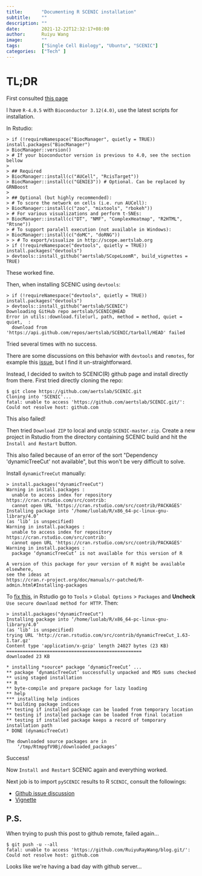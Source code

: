 ```yaml
---
title:       "Documenting R SCENIC installation"
subtitle:    ""
description: ""
date:        2021-12-22T12:32:17+08:00
author:      Ruiyu Wang
image:       ""
tags:        ["Single Cell Biology", "Ubuntu", "SCENIC"]
categories:  ["Tech" ]
---
```


# TL;DR

First consulted [this page](http://htmlpreview.github.io/?https://github.com/aertslab/SCENIC/blob/master/inst/doc/SCENIC_Setup.html)

I have `R-4.0.5` with `Bioconductor 3.12(4.0)`, use the latest scripts for installation.

In Rstudio:
```
> if (!requireNamespace("BiocManager", quietly = TRUE)) install.packages("BiocManager")
> BiocManager::version()
> # If your bioconductor version is previous to 4.0, see the section bellow
> 
> ## Required
> BiocManager::install(c("AUCell", "RcisTarget"))
> BiocManager::install(c("GENIE3")) # Optional. Can be replaced by GRNBoost
> 
> ## Optional (but highly recommended):
> # To score the network on cells (i.e. run AUCell):
> BiocManager::install(c("zoo", "mixtools", "rbokeh"))
> # For various visualizations and perform t-SNEs:
> BiocManager::install(c("DT", "NMF", "ComplexHeatmap", "R2HTML", "Rtsne"))
> # To support paralell execution (not available in Windows):
> BiocManager::install(c("doMC", "doRNG"))
> > # To export/visualize in http://scope.aertslab.org
> if (!requireNamespace("devtools", quietly = TRUE)) install.packages("devtools")
> devtools::install_github("aertslab/SCopeLoomR", build_vignettes = TRUE)
```
These worked fine.

Then, when installing SCENIC using `devtools`:
```
> if (!requireNamespace("devtools", quietly = TRUE)) install.packages("devtools")
> devtools::install_github("aertslab/SCENIC") 
Downloading GitHub repo aertslab/SCENIC@HEAD
Error in utils::download.file(url, path, method = method, quiet = quiet,  : 
  download from 'https://api.github.com/repos/aertslab/SCENIC/tarball/HEAD' failed
```

Tried several times with no success.

There are some discussions on this behavior with `devtools` and `remotes`, for example this [issue](https://github.com/r-lib/remotes/issues/130), but I find it un-straightforward.

Instead, I decided to switch to SCENIC(R) github page and install directly from there. 
First tried directly cloning the repo:
```
$ git clone https://github.com/aertslab/SCENIC.git
Cloning into 'SCENIC'...
fatal: unable to access 'https://github.com/aertslab/SCENIC.git/': Could not resolve host: github.com
```
This also failed!

Then tried `Download ZIP` to local and unzip `SCENIC-master.zip`. Create a new project in Rstudio from the directory containing SCENIC build and hit the `Install and Restart` button. 

This also failed because of an error of the sort "Dependency 'dynamicTreeCut' not available", but this won't be very difficult to solve.

Install `dynamicTreeCut` manually:
```
> install.packages("dynamicTreeCut")
Warning in install.packages :
  unable to access index for repository https://cran.rstudio.com/src/contrib:
  cannot open URL 'https://cran.rstudio.com/src/contrib/PACKAGES'
Installing package into ‘/home/luolab/R/x86_64-pc-linux-gnu-library/4.0’
(as ‘lib’ is unspecified)
Warning in install.packages :
  unable to access index for repository https://cran.rstudio.com/src/contrib:
  cannot open URL 'https://cran.rstudio.com/src/contrib/PACKAGES'
Warning in install.packages :
  package ‘dynamicTreeCut’ is not available for this version of R

A version of this package for your version of R might be available elsewhere,
see the ideas at
https://cran.r-project.org/doc/manuals/r-patched/R-admin.html#Installing-packages
```

To [fix this](https://community.rstudio.com/t/install-packages-unable-to-access-index-for-repository-try-disabling-secure-download-method-for-http/16578), in Rstudio go to `Tools` > `Global Options` > `Packages` and **Uncheck** `Use secure download method for HTTP`. Then:
```
> install.packages("dynamicTreeCut")
Installing package into ‘/home/luolab/R/x86_64-pc-linux-gnu-library/4.0’
(as ‘lib’ is unspecified)
trying URL 'http://cran.rstudio.com/src/contrib/dynamicTreeCut_1.63-1.tar.gz'
Content type 'application/x-gzip' length 24027 bytes (23 KB)
==================================================
downloaded 23 KB

* installing *source* package ‘dynamicTreeCut’ ...
** package ‘dynamicTreeCut’ successfully unpacked and MD5 sums checked
** using staged installation
** R
** byte-compile and prepare package for lazy loading
** help
*** installing help indices
** building package indices
** testing if installed package can be loaded from temporary location
** testing if installed package can be loaded from final location
** testing if installed package keeps a record of temporary installation path
* DONE (dynamicTreeCut)

The downloaded source packages are in
	‘/tmp/RtmpgfV9Bj/downloaded_packages’
```
Success!

Now `Install and Restart` SCENIC again and everything worked.

Next job is to import `pySCENIC` results to R `SCENIC`, consult the followings:

- [Github issue discussion](https://github.com/aertslab/pySCENIC/issues/180)
- [Vignette](https://rawcdn.githack.com/aertslab/SCENIC/0a4c96ed8d930edd8868f07428090f9dae264705/inst/doc/importing_pySCENIC.html)

## P.S.

When trying to push this post to github remote, failed again...
```
$ git push -u --all
fatal: unable to access 'https://github.com/RuiyuRayWang/blog.git/': Could not resolve host: github.com
```

Looks like we're having a bad day with github server...
